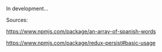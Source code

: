 In development...

Sources:

https://www.npmjs.com/package/an-array-of-spanish-words

https://www.npmjs.com/package/redux-persist#basic-usage
